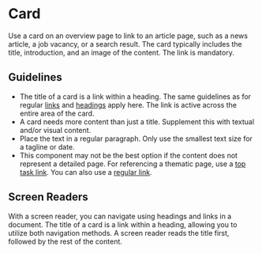 <!-- @license CC0-1.0 -->

# Card

Use a card on an overview page to link to an article page, such as a news article, a job vacancy, or a search result.
The card typically includes the title, introduction, and an image of the content.
The link is mandatory.

## Guidelines

- The title of a card is a link within a heading.
  The same guidelines as for regular [links](/docs/components-navigation-link--docs) and [headings](/docs/components-text-heading--docs) apply here.
  The link is active across the entire area of the card.
- A card needs more content than just a title.
  Supplement this with textual and/or visual content.
- Place the text in a regular paragraph.
  Only use the smallest text size for a tagline or date.
- This component may not be the best option if the content does not represent a detailed page.
  For referencing a thematic page, use a [top task link](/docs/components-navigation-top-task-link--docs).
  You can also use a [regular link](/docs/components-navigation-link--docs).

## Screen Readers

With a screen reader, you can navigate using headings and links in a document.
The title of a card is a link within a heading, allowing you to utilize both navigation methods.
A screen reader reads the title first, followed by the rest of the content.
